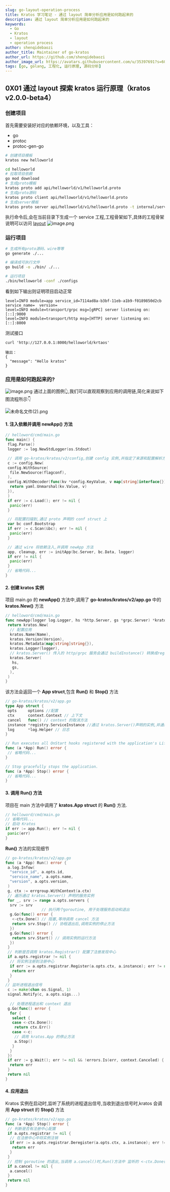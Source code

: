 ```yaml
---
slug: go-layout-operation-process
title: Kratos 学习笔记 - 通过 layout 简单分析应用是如何跑起来的
description: 通过 layout 简单分析应用是如何跑起来的
keywords:
  - Go 
  - Kratos
  - layout
  - operation process
author: shenqidebaozi
author_title: Maintainer of go-kratos
author_url: https://github.com/shenqidebaozi
author_image_url: https://avatars.githubusercontent.com/u/35397691?s=60&v=4
tags: [go, golang, 工程化, 运行原理, 源码分析]
---
```


## 0X01 通过 layout 探索 kratos 运行原理（kratos v2.0.0-beta4）

### 创建项目

首先需要安装好对应的依赖环境，以及工具：

- go
- protoc
- protoc-gen-go

```bash
# 创建项目模板
kratos new helloworld

cd helloworld
# 拉取项目依赖
go mod download
# 生成proto模板
kratos proto add api/helloworld/v1/helloworld.proto
# 生成proto源码
kratos proto client api/helloworld/v1/helloworld.proto
# 生成server模板
kratos proto server api/helloworld/v1/helloworld.proto -t internal/service
```

执行命令后,会在当前目录下生成一个 service 工程,工程骨架如下,具体的工程骨架说明可以访问 [layout](https://go-kratos.dev/docs/intro/layout)
![image.png](https://p6-juejin.byteimg.com/tos-cn-i-k3u1fbpfcp/2919854308c04803bef327b4f67f31f8~tplv-k3u1fbpfcp-watermark.image)

### 运行项目

```bash
# 生成所有proto源码、wire等等
go generate ./...

# 编译成可执行文件
go build -o ./bin/ ./...

# 运行项目
./bin/helloworld -conf ./configs
```

看到如下输出则证明项目启动正常

```shell
level=INFO module=app service_id=7114ad8a-b3bf-11eb-a1b9-f0189850d2cb service_name=  version=
level=INFO module=transport/grpc msg=[gRPC] server listening on: [::]:9000
level=INFO module=transport/http msg=[HTTP] server listening on: [::]:8000 
```

测试接口

```shell
curl 'http://127.0.0.1:8000/helloworld/krtaos'

输出：
{
  "message": "Hello kratos"
}
```

### 应用是如何跑起来的?

![image.png](https://p3-juejin.byteimg.com/tos-cn-i-k3u1fbpfcp/9f714f793562459ea2a136aa4399494d~tplv-k3u1fbpfcp-watermark.image)
通过上面的图例👆,我们可以直观观察到应用的调用链,简化来说如下图流程所示👇

![未命名文件(2).png](https://p6-juejin.byteimg.com/tos-cn-i-k3u1fbpfcp/87d64f1a4f0e41afbb49bed6e003999c~tplv-k3u1fbpfcp-watermark.image)

#### 1. 注入依赖并调用 newApp() 方法

```go
// helloword/cmd/main.go
func main() {
 flag.Parse()
 logger := log.NewStdLogger(os.Stdout)

 // 调用 go-kratos/kratos/v2/config,创建 config 实例,并指定了来源和配置解析方法
 c := config.New(
 config.WithSource(
  file.NewSource(flagconf),
 ),
 config.WithDecoder(func(kv *config.KeyValue, v map[string]interface{}) error {
  return yaml.Unmarshal(kv.Value, v)
 }),
 )
 if err := c.Load(); err != nil {
  panic(err)
 }

 // 将配置扫描到,通过 proto 声明的 conf struct 上
 var bc conf.Bootstrap
 if err := c.Scan(&bc); err != nil {
  panic(err)
 }

 // 通过 wire 将依赖注入,并调用 newApp 方法
 app, cleanup, err := initApp(bc.Server, bc.Data, logger)
 if err != nil {
  panic(err)
 }
 // 省略代码...
}
```

#### 2. 创建 kratos 实例

项目 main.go 的 **newApp()** 方法中,调用了 **go-kratos/kratos/v2/app.go** 中的 **kratos.New()** 方法

```go
// helloword/cmd/main.go
func newApp(logger log.Logger, hs *http.Server, gs *grpc.Server) *kratos.App {
 return kratos.New(
  // 配置应用   
  kratos.Name(Name),
  kratos.Version(Version),
  kratos.Metadata(map[string]string{}),
  kratos.Logger(logger),
  // kratos.Server() 传入的 http/grpc 服务会通过 buildInstance() 转换成registry.ServiceInstance struct*
  kratos.Server(
   hs,
   gs,
  ),
 )
}
```

该方法会返回一个 **App struct**,包含 **Run()** 和 **Stop()** 方法

```go
// go-kratos/kratos/v2/app.go
type App struct {
 opts     options //配置
 ctx      context.Context // 上下文
 cancel   func() // context 的取消方法
 instance *registry.ServiceInstance //通过 kratos.Server()声明的实例,并通过 buildInstance() 转换后的 *registry.ServiceInstance struct
 log      *log.Helper // 日志
}

// Run executes all OnStart hooks registered with the application's Lifecycle.
func (a *App) Run() error {
 // 省略代码...
}

// Stop gracefully stops the application.
func (a *App) Stop() error {
 // 省略代码...
}
```

#### 3. 调用 Run() 方法

项目在 main 方法中调用了 **kratos.App struct** 的 **Run()** 方法.

```go
// helloword/cmd/main.go
// 省略代码...
// 启动 Kratos
if err := app.Run(); err != nil {
 panic(err)
}
```

**Run()** 方法的实现细节

```go
// go-kratos/kratos/v2/app.go
func (a *App) Run() error {
 a.log.Infow(
  "service_id", a.opts.id,
  "service_name", a.opts.name,
  "version", a.opts.version,
 )
 g, ctx := errgroup.WithContext(a.ctx)
 // 遍历通过 kratos.Server() 声明的服务实例
 for _, srv := range a.opts.servers {
  srv := srv
                // 执行两个goroutine, 用于处理服务启动和退出
  g.Go(func() error {
   <-ctx.Done() // 阻塞,等待调用 cancel 方法
   return srv.Stop() // 协程退出后,调用实例的停止方法
  })
  g.Go(func() error {
   return srv.Start() // 调用实例的运行方法
  })
 }
 // 判断是否调用 kratos.Registrar() 配置了注册发现中心
 if a.opts.registrar != nil {
  // 将实例注册到注册中心
  if err := a.opts.registrar.Register(a.opts.ctx, a.instance); err != nil 
   return err
  }
 }
// 监听进程退出信号
 c := make(chan os.Signal, 1)
 signal.Notify(c, a.opts.sigs...)
        
  // 处理进程退出和 context 退出
 g.Go(func() error {
  for {
   select {
   case <-ctx.Done():
    return ctx.Err()
   case <-c:
    // 调用 kratos.App 的停止方法
    a.Stop()
   }
  }
 })
 if err := g.Wait(); err != nil && !errors.Is(err, context.Canceled) {
  return err
 }
 return nil
}
```

#### 4. 应用退出

Kratos 实例在启动时,监听了系统的进程退出信号,当收到退出信号时,kratos 会调用 **App struct** 的 **Stop()** 方法

```go
// go-kratos/kratos/v2/app.go
func (a *App) Stop() error {
 // 判断是否有注册中心配置
 if a.opts.registrar != nil {
  // 在注册中心中将实例注销
  if err := a.opts.registrar.Deregister(a.opts.ctx, a.instance); err != nil {
   return err
  }
 }
 // 控制 goroutine 的退出,当调用 a.cancel()时,Run()方法中 监听的 <-ctx.Done() 收到消息后,没有阻塞后,方法会调用 server 的 Stop()方法,停止服务
 if a.cancel != nil {
  a.cancel()
 }
 return nil
}
```
